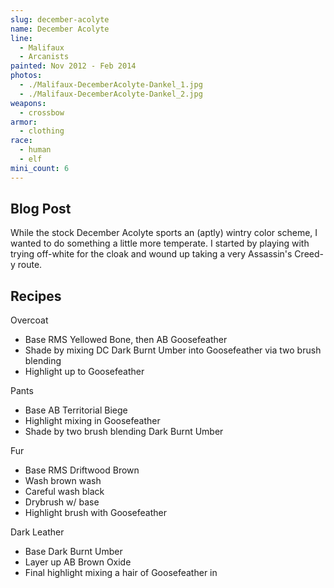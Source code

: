 ```yaml
---
slug: december-acolyte
name: December Acolyte
line:
  - Malifaux
  - Arcanists
painted: Nov 2012 - Feb 2014
photos:
  - ./Malifaux-DecemberAcolyte-Dankel_1.jpg
  - ./Malifaux-DecemberAcolyte-Dankel_2.jpg
weapons:
  - crossbow
armor:
  - clothing
race:
  - human
  - elf
mini_count: 6
---
```


## Blog Post

While the stock December Acolyte sports an (aptly) wintry color scheme, I wanted to do something a little more temperate. I started by playing with trying off-white for the cloak and wound up taking a very Assassin's Creed-y route.

## Recipes

Overcoat

- Base RMS Yellowed Bone, then AB Goosefeather
- Shade by mixing DC Dark Burnt Umber into Goosefeather via two brush blending
- Highlight up to Goosefeather

Pants

- Base AB Territorial Biege
- Highlight mixing in Goosefeather
- Shade by two brush blending Dark Burnt Umber

Fur

- Base RMS Driftwood Brown
- Wash brown wash
- Careful wash black
- Drybrush w/ base
- Highlight brush with Goosefeather

Dark Leather

- Base Dark Burnt Umber
- Layer up AB Brown Oxide
- Final highlight mixing a hair of Goosefeather in
